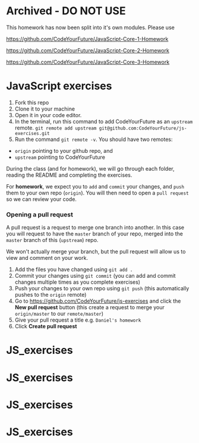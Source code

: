 # Archived - DO NOT USE

This homework has now been split into it's own modules. Please use 

https://github.com/CodeYourFuture/JavaScript-Core-1-Homework

https://github.com/CodeYourFuture/JavaScript-Core-2-Homework

https://github.com/CodeYourFuture/JavaScript-Core-3-Homework

# JavaScript exercises

1. Fork this repo
2. Clone it to your machine
3. Open it in your code editor.
4. In the terminal, run this command to add CodeYourFuture as an `upstream` remote.
   `git remote add upstream git@github.com:CodeYourFuture/js-exercises.git`
5. Run the command `git remote -v`. You should have two remotes:

* `origin` pointing to your github repo, and
* `upstream` pointing to CodeYourFuture

During the class (and for homework), we will go through each folder, reading the README and completing the exercises.

For **homework**, we expect you to `add` and `commit` your changes, and `push` them to your own repo (`origin`). You will then need to open a `pull request` so we can review your code.

### Opening a pull request

A pull request is a request to merge one branch into another. In this case you will request to have the `master` branch of your repo, merged into the `master` branch of this (`upstream`) repo.

We won't actually merge your branch, but the pull request will allow us to view and comment on your work.

1. Add the files you have changed using `git add .`
2. Commit your changes using `git commit` (you can add and commit changes multiple times as you complete exercises)
3. Push your changes to your own repo using `git push` (this automatically pushes to the `origin` remote)
4. Go to https://github.com/CodeYourFuture/js-exercises and click the **New pull request** button (this create a request to merge your `origin/master` to our `remote/master`)
5. Give your pull request a title e.g. `Daniel's homework`
6. Click **Create pull request**
# JS_exercises
# JS_exercises
# JS_exercises
# JS_exercises
